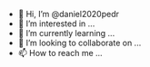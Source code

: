 - 👋 Hi, I’m @daniel2020pedr
- 👀 I’m interested in ...
- 🌱 I’m currently learning ...
- 💞️ I’m looking to collaborate on ...
- 📫 How to reach me ...

<!---
daniel2020pedr/daniel2020pedr is a ✨ special ✨ repository because its `README.md` (this file) appears on your GitHub profile.
You can click the Preview link to take a look at your changes.
--->
